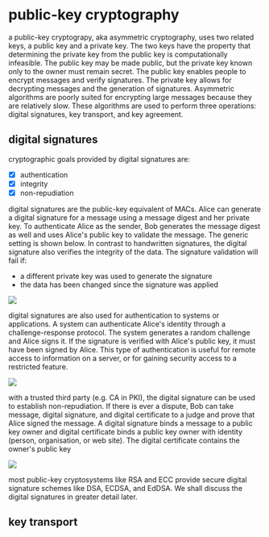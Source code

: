 # public-key cryptography

a public-key cryptograpy, aka asymmetric cryptography, uses two related keys, a public key and a private key. The two keys have the property that determining the private key from the public key is computationally infeasible. The public key may be made public, but the private key known only to the owner must remain secret. The public key enables people to encrypt messages and verify signatures. The private key allows for decrypting messages and the generation of signatures. Asymmetric algorithms are poorly suited for encrypting large messages because they are relatively slow. These algorithms are used to perform three operations: digital signatures, key transport, and key agreement.

## digital signatures
cryptographic goals provided by digital signatures are:
 - [x] authentication
 - [x] integrity
 - [x] non-repudiation

digital signatures are the public-key equivalent of MACs. Alice can generate a digital signature for a message using a message digest and her private key. To authenticate Alice as the sender, Bob generates the message digest as well and uses Alice's public key to validate the message. The generic setting is shown below. In contrast to handwritten signatures, the digital signature also verifies the integrity of the data. The signature validation will fail if:
- a different private key was used to generate the signature
- the data has been changed since the signature was applied

![](https://fadasr.github.io/images/dig-sig.png)

digital signatures are also used for authentication to systems or applications. A system can authenticate Alice's identity through a challenge-response protocol. The system generates a random challenge and Alice signs it. If the signature is verified with Alice's public key, it must have been signed by Alice. This type of authentication is useful for remote access to information on a server, or for gaining security access to a restricted feature.

![](https://fadasr.github.io/images/dig-sig-auth.png)

with a trusted third party (e.g. CA in PKI), the digital signature can be used to establish non-repudiation. If there is ever a dispute, Bob can take message, digital signature, and digital certificate to a judge and prove that Alice signed the message. A digital signature binds a message to a public key owner and digital certificate binds a public key owner with identity (person, organisation, or web site). The digital certificate contains the owner's public key 

![](https://fadasr.github.io/images/dig-sig-cert.png)

most public-key cryptosystems like RSA and ECC provide secure digital signature schemes like DSA, ECDSA, and EdDSA. We shall discuss the digital signatures in greater detail later.

## key transport


<!--stackedit_data:
eyJoaXN0b3J5IjpbMzE3NzQ3ODUzLDgzNzAwNTY5MCwxNDIyNz
E4MjE5LC04MzE4MDExMDEsLTEyNjkyOTQ2MTUsNzczNTU3MTc3
LC0zMDMwNTE2MjUsLTkxMDI3NTAyLC03MDE0NDYyNDksMTA3OT
AxMjg3MCwxMTAzNDU0ODYyLDIwNjM1NzQ4NDYsLTU1MzUxNzI0
NywxMDk2Mjk2Nzg2LC05NTU3MzU2NDAsMjEyNDY0MDczLC0xOD
g3ODgyMDA2LDU1NTUwMTE4NF19
-->